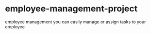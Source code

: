 # employee-management-project
employee management you can easily manage or assign tasks to your employee
